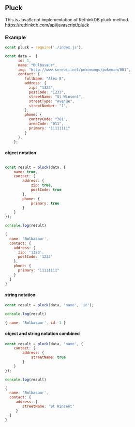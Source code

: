 ## Pluck
This is JavaScript implementation of RethinkDB pluck method.
https://rethinkdb.com/api/javascript/pluck

### Example

```js
const pluck = require('./index.js');

const data =  {
      id: 1,
      name: "Bulbasaur",
      img: "http://www.serebii.net/pokemongo/pokemon/001",
      contact: {
         fullName: "Alex B",
         address: {
           zip: "1323",
           postCode: "1233",
           streetName: "St Winsent",
           streetType: "Avenue",
           streetNumber: "1",
         },
         phone: {
           contryCode: "381",
           areaCode: "011",
           primary: "11111111" 
         } 
      },
    };
```

#### object notation
```js

const result = pluck(data, {
    name: true, 
    contact: { 
        address: { 
            zip: true, 
            postCode: true 
        },
        phone: {
            primary: true
        }
    } 
});

console.log(result)

{
  name: 'Bulbasaur',
  contact: { 
    address: { 
      zip: '1323', 
      postCode: '1233' 
    },
    phone: {
      primary: "11111111"
    } 
  }
}

```
#### string notation
```js
const result = pluck(data, 'name', 'id');

console.log(result)

{ name: 'Bulbasaur', id: 1 }
```

#### object and string notation combined
```js
const result = pluck(data, 'name', {
    contact: {
        address: {
            streetName: true 
        } 
    }
}); 

console.log(result)

{
  name: 'Bulbasaur',
  contact: {
     address: {
        streetName: 'St Winsent' 
     } 
  }
}
```
